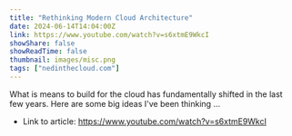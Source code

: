 ```yaml
---
title: "Rethinking Modern Cloud Architecture"
date: 2024-06-14T14:04:00Z
link: https://www.youtube.com/watch?v=s6xtmE9WkcI
showShare: false
showReadTime: false
thumbnail: images/misc.png
tags: ["nedinthecloud.com"]
---
```

What is means to build for the cloud has fundamentally shifted in the last few years. Here are some big ideas I've been thinking ...

- Link to article: https://www.youtube.com/watch?v=s6xtmE9WkcI